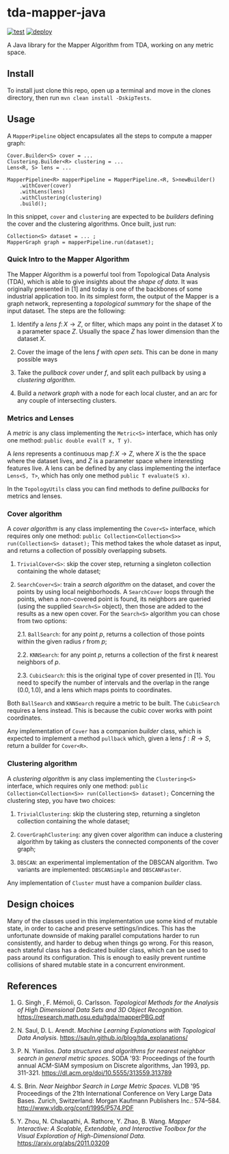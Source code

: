 # tda-mapper-java

[![test](https://github.com/lucasimi/tda-mapper-java/actions/workflows/test.yaml/badge.svg)](https://github.com/lucasimi/tda-mapper-java/actions/workflows/test.yaml) [![deploy](https://github.com/lucasimi/tda-mapper-java/actions/workflows/deploy.yaml/badge.svg)](https://github.com/lucasimi/tda-mapper-java/actions/workflows/deploy.yaml)

A Java library for the Mapper Algorithm from TDA, working on any metric space.

## Install

To install just clone this repo, open up a terminal and move in the clones directory, then run `mvn clean install -DskipTests`.

## Usage

A `MapperPipeline` object encapsulates all the steps to compute a mapper graph: 

```
Cover.Builder<S> cover = ...
Clustering.Builder<R> clustering = ...
Lens<R, S> lens = ...

MapperPipeline<R> mapperPipeline = MapperPipeline.<R, S>newBuilder()
    .withCover(cover)
    .withLens(lens)
    .withClustering(clustering)
    .build();
```

In this snippet, `cover` and `clustering` are expected to be *builders* defining the cover and the clustering algorithms. Once built, just run:

```
Collection<S> dataset = ... ;
MapperGraph graph = mapperPipeline.run(dataset);
```

### Quick Intro to the Mapper Algorithm

The Mapper Algorithm is a powerful tool from Topological Data Analysis (TDA), which is able to give insights about the *shape of data*. It was originally presented in [1] and today is one of the backbones of some industrial application too. In its simplest form, the output of the Mapper is a graph network, representing a *topological summary* for the shape of the input dataset. The steps are the following:

1. Identify a *lens* $f \colon X \to Z$, or filter, which maps any point in the dataset $X$ to a parameter space $Z$. Usually the space $Z$ has lower dimension than the dataset $X$.

2. Cover the image of the lens $f$ with *open sets*. This can be done in many possible ways

3. Take the *pullback cover* under $f$, and split each pullback by using a *clustering algorithm*.

4. Build a *network graph* with a node for each local cluster, and an arc for any couple of intersecting clusters.

### Metrics and Lenses

A *metric* is any class implementing the `Metric<S>` interface, which has only one method: `public double eval(T x, T y)`. 

A *lens* represents a continuous map $f \colon X \to Z$, where $X$ is the the space where the dataset lives, and $Z$ is a parameter space where interesting features live. A lens can be defined by any class implementing the interface `Lens<S, T>`, which has only one method `public T evaluate(S x)`.

In the `TopologyUtils` class you can find methods to define *pullbacks* for metrics and lenses.

### Cover algorithm

A *cover algorithm* is any class implementing the `Cover<S>` interface, which requires only one method: `public Collection<Collection<S>> run(Collection<S> dataset);`
This method takes the whole dataset as input, and returns a collection of possibly overlapping subsets.

1. `TrivialCover<S>`: skip the cover step, returning a singleton collection containing the whole dataset;

2. `SearchCover<S>`: train a *search algorithm* on the dataset, and cover the points by using local neighborhoods.  A `SearchCover` loops through the points, when a non-covered point is found, its neighbors are queried (using the supplied `Search<S>` object), then those are added to the results as a new open cover. For the `Search<S>` algorithm you can chose from two options:

    2.1. `BallSearch`: for any point $p$, returns a collection of those points within the given radius $r$ from $p$;
        
    2.2. `KNNSearch`: for any point $p$, returns a collection of the first $k$ nearest neighbors of $p$.

    2.3. `CubicSearch`: this is the original type of cover presented in [1]. You need to specify the number of intervals and the overlap in the range $(0.0, 1.0)$, and a lens which maps points to coordinates. 

Both `BallSearch` and `KNNSearch` require a metric to be built. The `CubicSearch` requires a lens instead. This is because the cubic cover works with point coordinates.

Any implementation of `Cover` has a companion *builder* class, which is expected to implement a method `pullback` which, given a lens $f: R \to S$, return a builder for `Cover<R>`. 

### Clustering algorithm

A *clustering algorithm* is any class implementing the `Clustering<S>` interface, which requires only one method: `public Collection<Collection<S>> run(Collection<S> dataset);`
Concerning the clustering step, you have two choices:

1. `TrivialClustering`: skip the clustering step, returning a singleton collection containing the whole dataset;

2. `CoverGraphClustering`: any given cover algorithm can induce a clustering algorithm by taking as clusters the connected components of the cover graph;

3. `DBSCAN`: an experimental implementation of the DBSCAN algorithm. Two variants are implemented: `DBSCANSimple` and `DBSCANFaster`.

Any implementation of `Cluster` must have a companion *builder* class. 

## Design choices

Many of the classes used in this implementation use some kind of mutable state, in order to cache and preserve settings/indices. This has the unfortunate downside of making parallel computations harder to run consistently, and harder to debug when things go wrong. For this reason, each stateful class has a dedicated builder class, which can be used to pass around its configuration. This is enough to easily prevent runtime collisions of shared mutable state in a concurrent environment.

## References

1. G. Singh , F. Mémoli, G. Carlsson. *Topological Methods for the Analysis of High Dimensional Data Sets and 3D Object Recognition.* https://research.math.osu.edu/tgda/mapperPBG.pdf

1. N. Saul, D. L. Arendt. *Machine Learning Explanations with Topological Data Analysis.* https://sauln.github.io/blog/tda_explanations/

2. P. N. Yianilos. *Data structures and algorithms for nearest neighbor search in general metric spaces.* SODA '93: Proceedings of the fourth annual ACM-SIAM symposium on Discrete algorithms, Jan 1993, pp. 311-321. https://dl.acm.org/doi/10.5555/313559.313789

3. S. Brin. *Near Neighbor Search in Large Metric Spaces.* VLDB '95 Proceedings of the 21th International Conference on Very Large Data Bases. Zurich, Switzerland: Morgan Kaufmann Publishers Inc.: 574–584. http://www.vldb.org/conf/1995/P574.PDF

4. Y. Zhou, N. Chalapathi, A. Rathore, Y. Zhao, B. Wang. *Mapper Interactive: A Scalable, Extendable, and Interactive Toolbox for the Visual Exploration of High-Dimensional Data.* https://arxiv.org/abs/2011.03209
